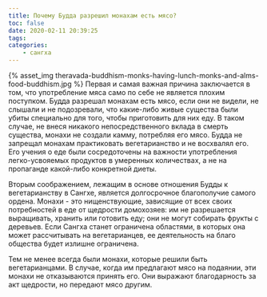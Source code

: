 ```yaml
---
title: Почему Будда разрешил монахам есть мясо?
toc: false
date: 2020-02-11 20:39:25
tags:
categories:
    - сангха
---
```

{% asset_img theravada-buddhism-monks-having-lunch-monks-and-alms-food-buddhism.jpg %}
Первая и самая важная причина заключается в том, что употребление мяса само по себе не является плохим поступком. <!--more-->  Будда разрешал монахам есть мясо, если они не видели, не слышали и не подозревали, что какие-либо живые существа были убиты специально для того, чтобы приготовить для них еду. В таком случае, не внеся никакого непосредственного вклада в смерть существа, монахи не создали камму, потребляя его мясо. Будда не запрещал монахам практиковать вегетарианство и не восхвалял его. Его учения о еде были сосредоточены на важности употребления легко-усвояемых продуктов в умеренных количествах, а не на пропаганде какой-либо конкретной диеты.

Вторым соображением, лежащим в основе отношения Будды к вегетарианству в Сангхе, является долгосрочное благополучие самого ордена. Монахи - это нищенствующие, зависящие от всех своих потребностей в еде от щедрости домохозяев: им не разрешается выращивать, хранить или готовить еду; они не могут собирать фрукты с деревьев. Если Сангха станет ограничена областями, в которых она может рассчитывать на вегетарианцев, ее деятельность на благо общества будет излишне ограничена. 

Тем не менее всегда были монахи, которые решили быть вегетарианцами. В случае, когда им предлагают мясо на подаянии, эти монахи не отказываются принять его. Они выражают благодарность за акт щедрости, но передают мясо другим.

